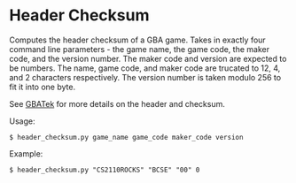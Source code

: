 # Header Checksum

Computes the header checksum of a GBA game. Takes in exactly four command line
parameters - the game name, the game code, the maker code, and the version
number. The maker code and version are expected to be numbers. The name, game
code, and maker code are trucated to 12, 4, and 2 characters respectively. The
version number is taken modulo 256 to fit it into one byte.

See [GBATek](https://mgba-emu.github.io/gbatek/#gbacartridgeheader) for more
details on the header and checksum.

Usage:
```
$ header_checksum.py game_name game_code maker_code version
```
Example:
```
$ header_checksum.py "CS2110ROCKS" "BCSE" "00" 0
```
